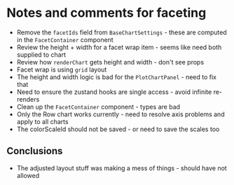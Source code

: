 # Notes and comments for faceting

- Remove the `facetIds` field from `BaseChartSettings` - these are computed in the `FacetContainer` component
- Review the height + width for a facet wrap item - seems like need both supplied to chart
- Review how `renderChart` gets height and width - don't see props
- Facet wrap is using `grid` layout
- The height and width logic is bad for the `PlotChartPanel` - need to fix that
- Need to ensure the zustand hooks are single access - avoid infinite re-renders
- Clean up the `FacetContainer` component - types are bad
- Only the Row chart works currently - need to resolve axis problems and apply to all charts
- The colorScaleId should not be saved - or need to save the scales too

## Conclusions

- The adjusted layout stuff was making a mess of things - should have not allowed
